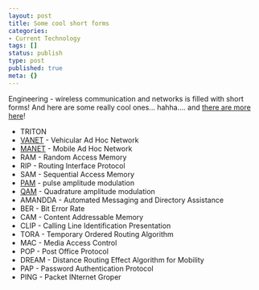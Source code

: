 ```yaml
---
layout: post
title: Some cool short forms
categories:
- Current Technology
tags: []
status: publish
type: post
published: true
meta: {}
---
```

Engineering - wireless communication and networks is filled with short forms! And here are some really cool ones... hahha.... and <a href="http://www.activexperts.com/activmonitor/windowsmanagement/misc/acronyms/">there are more here</a>!
<ul>
	<li>TRITON</li>
	<li><a href="http://en.wikipedia.org/wiki/VANET">VANET</a> - Vehicular Ad Hoc Network</li>
	<li><a href="http://en.wikipedia.org/wiki/Mobile_ad-hoc_network">MANET</a> - Mobile Ad Hoc Network</li>
	<li>RAM - Random Access Memory</li>
	<li>RIP - Routing Interface Protocol</li>
	<li>SAM - Sequential Access Memory</li>
	<li><a href="http://en.wikipedia.org/wiki/Pulse-amplitude_modulation">PAM</a> - pulse amplitude modulation</li>
	<li><a href="http://en.wikipedia.org/wiki/Quadrature_amplitude_modulation">QAM</a> - Quadrature amplitude modulation</li>
	<li>AMANDDA - Automated Messaging and Directory Assistance</li>
	<li>BER - Bit Error Rate</li>
	<li>CAM - Content Addressable Memory</li>
	<li>CLIP - Calling Line Identification Presentation</li>
	<li>TORA - Temporary Ordered Routing Algorithm</li>
	<li>MAC - Media Access Control</li>
	<li>POP - Post Office Protocol</li>
	<li>DREAM - Distance Routing Effect Algorithm for Mobility</li>
	<li>PAP - Password Authentication Protocol</li>
	<li>PING - Packet INternet Groper</li>
</ul>
